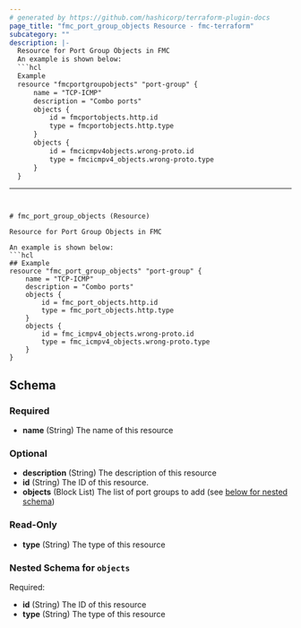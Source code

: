 ```yaml
---
# generated by https://github.com/hashicorp/terraform-plugin-docs
page_title: "fmc_port_group_objects Resource - fmc-terraform"
subcategory: ""
description: |-
  Resource for Port Group Objects in FMC
  An example is shown below:
  ```hcl
  Example
  resource "fmcportgroupobjects" "port-group" {
      name = "TCP-ICMP"
      description = "Combo ports"
      objects {
          id = fmcportobjects.http.id
          type = fmcportobjects.http.type
      }
      objects {
          id = fmcicmpv4objects.wrong-proto.id
          type = fmcicmpv4_objects.wrong-proto.type
      }
  }
  ```
---
```


# fmc_port_group_objects (Resource)

Resource for Port Group Objects in FMC

An example is shown below: 
```hcl
## Example
resource "fmc_port_group_objects" "port-group" {
    name = "TCP-ICMP"
    description = "Combo ports"
    objects {
        id = fmc_port_objects.http.id
        type = fmc_port_objects.http.type
    }
    objects {
        id = fmc_icmpv4_objects.wrong-proto.id
        type = fmc_icmpv4_objects.wrong-proto.type
    }
}
```



<!-- schema generated by tfplugindocs -->
## Schema

### Required

- **name** (String) The name of this resource

### Optional

- **description** (String) The description of this resource
- **id** (String) The ID of this resource.
- **objects** (Block List) The list of port groups to add (see [below for nested schema](#nestedblock--objects))

### Read-Only

- **type** (String) The type of this resource

<a id="nestedblock--objects"></a>
### Nested Schema for `objects`

Required:

- **id** (String) The ID of this resource
- **type** (String) The type of this resource


